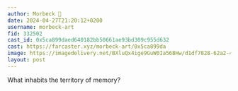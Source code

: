 ```yaml
---
author: Morbeck 🎩
date: 2024-04-27T21:20:12+0200
username: morbeck-art
fid: 332502
cast_id: 0x5ca899daed640182bb50661ae93bd309c955d632
cast: https://farcaster.xyz/morbeck-art/0x5ca899da
image: https://imagedelivery.net/BXluQx4ige9GuW0Ia56BHw/d1df7828-62a2-4ae2-0493-e3366af6e000/original
layout: post
---
```


What inhabits the territory of memory?

<img src='https://imagedelivery.net/BXluQx4ige9GuW0Ia56BHw/d1df7828-62a2-4ae2-0493-e3366af6e000/original' alt='' referrerpolicy='no-referrer'/>
